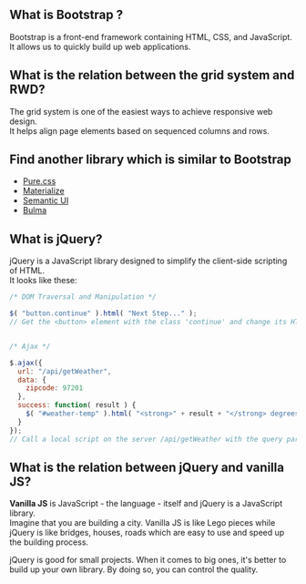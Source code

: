 ## What is Bootstrap ?

Bootstrap is a front-end framework containing HTML, CSS, and JavaScript.  
It allows us to quickly build up web applications.

## What is the relation between the grid system and RWD?

The grid system is one of the easiest ways to achieve responsive web design.  
It helps align page elements based on sequenced columns and rows.  

## Find another library which is similar to Bootstrap

- [Pure.css](https://purecss.io/)
- [Materialize](http://materializecss.com/)
- [Semantic UI](https://semantic-ui.com/)
- [Bulma](https://bulma.io/)


## What is jQuery?

jQuery is a JavaScript library designed to simplify the client-side scripting of HTML.  
It looks like these:

```js
/* DOM Traversal and Manipulation */

$( "button.continue" ).html( "Next Step..." );
// Get the <button> element with the class 'continue' and change its HTML to 'Next Step...'


/* Ajax */

$.ajax({
  url: "/api/getWeather",
  data: {
    zipcode: 97201
  },
  success: function( result ) {
    $( "#weather-temp" ).html( "<strong>" + result + "</strong> degrees" );
  }
});
// Call a local script on the server /api/getWeather with the query parameter zipcode=97201 and replace the element #weather-temp's html with the returned text.
```

## What is the relation between jQuery and vanilla JS?

**Vanilla JS** is JavaScript - the language - itself and jQuery is a JavaScript library.  
Imagine that you are building a city. Vanilla JS is like Lego pieces while jQuery is like bridges, houses, roads which are easy to use and speed up the building process.  

jQuery is good for small projects. When it comes to big ones, it's better to build up your own library. By doing so, you can control the quality.